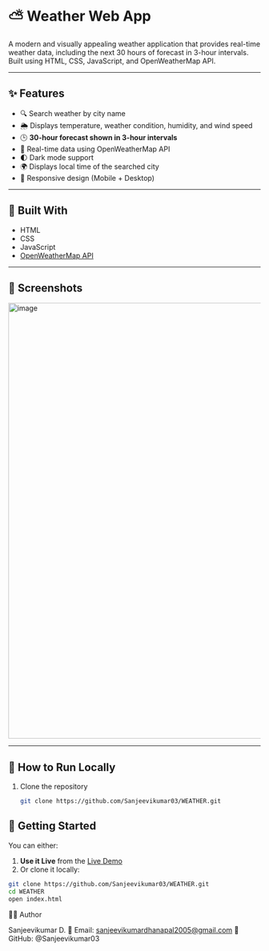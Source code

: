 # ⛅ Weather Web App

A modern and visually appealing weather application that provides real-time weather data, including the next 30 hours of forecast in 3-hour intervals. Built using HTML, CSS, JavaScript, and OpenWeatherMap API.

---

## ✨ Features

- 🔍 Search weather by city name  
- 🌦️ Displays temperature, weather condition, humidity, and wind speed  
- 🕒 **30-hour forecast shown in 3-hour intervals**  
- 📍 Real-time data using OpenWeatherMap API  
- 🌓 Dark mode support  
- 🌍 Displays local time of the searched city  
- 📱 Responsive design (Mobile + Desktop)

---

## 🔧 Built With

- HTML  
- CSS  
- JavaScript  
- [OpenWeatherMap API](https://openweathermap.org/api)

---

## 📸 Screenshots

<img width="1865" height="871" alt="image" src="https://github.com/user-attachments/assets/98a61de4-44b9-4ad5-8486-b3c1b1f82de5" />

---



## 📁 How to Run Locally

1. Clone the repository  
   ```bash
   git clone https://github.com/Sanjeevikumar03/WEATHER.git

## 🚀 Getting Started

You can either:

1. **Use it Live** from the [Live Demo](https://sanjeevikumar03.github.io/WEATHER/)
2. Or clone it locally:

```bash
git clone https://github.com/Sanjeevikumar03/WEATHER.git
cd WEATHER
open index.html
```







🙋‍♂️ Author

Sanjeevikumar D.
📧 Email: sanjeevikumardhanapal2005@gmail.com
🔗 GitHub: @Sanjeevikumar03
